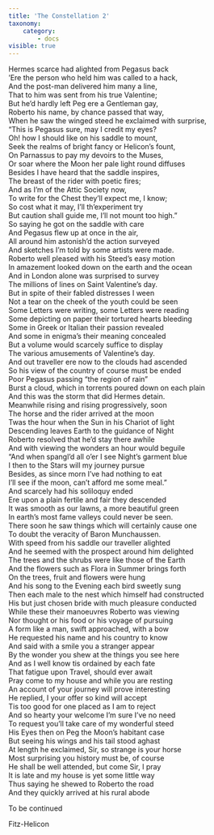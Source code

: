 ```yaml
---
title: 'The Constellation 2'
taxonomy:
    category:
        - docs
visible: true
---
```


Hermes scarce had alighted from Pegasus back  
’Ere the person who held him was called to a hack,  
And the post-man delivered him many a line,  
That to him was sent from his true Valentine;  
But he’d hardly left Peg ere a Gentleman gay,  
Roberto his name, by chance passed that way,  
When he saw the winged steed he exclaimed with surprise,  
“This is Pegasus sure, may I credit my eyes?  
Oh! how I should like on his saddle to mount,  
Seek the realms of bright fancy or Helicon’s fount,  
On Parnassus to pay my devoirs to the Muses,  
Or soar where the Moon her pale light round diffuses  
Besides I have heard that the saddle inspires,  
The breast of the rider with poetic fires;  
And as I’m of the Attic Society now,  
To write for the Chest they’ll expect me, I know;  
So cost what it may, I’ll th’experiment try  
But caution shall guide me, I’ll not mount too high.”  
So saying he got on the saddle with care  
And Pegasus flew up at once in the air,  
All around him astonish’d the action surveyed  
And sketches I’m told by some artists were made.  
Roberto well pleased with his Steed’s easy motion  
In amazement looked down on the earth and the ocean  
And in London alone was surprised to survey  
The millions of lines on Saint Valentine’s day.  
But in spite of their fabled distresses I ween  
Not a tear on the cheek of the youth could be seen  
Some Letters were writing, some Letters were reading  
Some depicting on paper their tortured hearts bleeding  
Some in Greek or Italian their passion revealed  
And some in enigma’s their meaning concealed  
But a volume would scarcely suffice to display  
The various amusements of Valentine’s day.  
And out traveller ere now to the clouds had ascended  
So his view of the country of course must be ended  
Poor Pegasus passing “the region of rain”  
Burst a cloud, which in torrents poured down on each plain  
And this was the storm that did Hermes detain.  
Meanwhile rising and rising progressively, soon  
The horse and the rider arrived at the moon  
Twas the hour when the Sun in his Chariot of light  
Descending leaves Earth to the guidance of Night  
Roberto resolved that he’d stay there awhile  
And with viewing the wonders an hour would beguile  
“And when spangl’d all o’er I see Night’s garment blue  
I then to the Stars will my journey pursue  
Besides, as since morn I’ve had nothing to eat  
I’ll see if the moon, can’t afford me some meal.”  
And scarcely had his soliloquy ended  
Ere upon a plain fertile and fair they descended  
It was smooth as our lawns, a more beautiful green  
In earth’s most fame valleys could never be seen.  
There soon he saw things which will certainly cause one  
To doubt the veracity of Baron Munchaussen.  
With speed from his saddle our traveller alighted  
And he seemed with the prospect around him delighted  
The trees and the shrubs were like those of the Earth  
And the flowers such as Flora in Summer brings forth  
On the trees, fruit and flowers were hung  
And his song to the Evening each bird sweetly sung  
Then each male to the nest which himself had constructed  
His but just chosen bride with much pleasure conducted  
While these their manoeuvres Roberto was viewing  
Nor thought or his food or his voyage of pursuing  
A form like a man, swift approached, with a bow  
He requested his name and his country to know  
And said with a smile you a stranger appear  
By the wonder you shew at the things you see here  
And as I well know tis ordained by each fate  
That fatigue upon Travel, should ever await  
Pray come to my house and while you are resting  
An account of your journey will prove interesting  
He replied, I your offer so kind will accept  
Tis too good for one placed as I am to reject  
And so hearty your welcome I’m sure I’ve no need  
To request you’ll take care of my wonderful steed  
His Eyes then on Peg the Moon’s habitant case  
But seeing his wings and his tail stood aghast  
At length he exclaimed, Sir, so strange is your horse  
Most surprising you history must be, of course  
He shall be well attended, but come Sir, I pray  
It is late and my house is yet some little way  
Thus saying he shewed to Roberto the road  
And they quickly arrived at his rural abode  
  
To be continued  
  
Fitz-Helicon